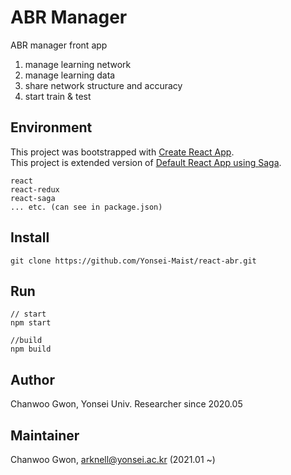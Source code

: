 # ABR Manager

ABR manager front app
1. manage learning network
2. manage learning data
3. share network structure and accuracy
4. start train & test


## Environment

This project was bootstrapped with [Create React App](https://github.com/facebook/create-react-app).  
This project is extended version of [Default React App using Saga](https://github.com/KChanwoo/react-default-app.git).

```
react
react-redux
react-saga
... etc. (can see in package.json)
```

## Install
```
git clone https://github.com/Yonsei-Maist/react-abr.git
```

## Run
```
// start
npm start

//build
npm build
```

## Author
Chanwoo Gwon, Yonsei Univ. Researcher since 2020.05

## Maintainer
Chanwoo Gwon, arknell@yonsei.ac.kr (2021.01 ~)
